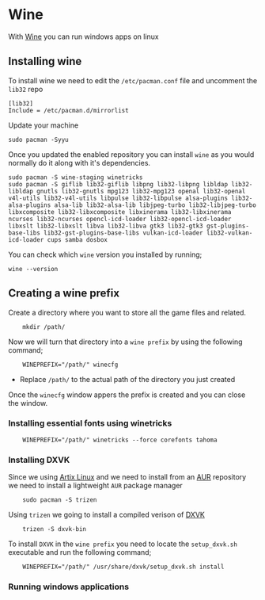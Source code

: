 # Wine
With [Wine](https://www.winehq.org/) you can run windows apps on linux

## Installing wine

To install wine we need to edit the `/etc/pacman.conf` file and uncomment the `lib32` repo

    [lib32]
    Include = /etc/pacman.d/mirrorlist

Update your machine

    sudo pacman -Syyu

Once you updated the enabled repository you can install `wine` as you would normally do it along with it's dependencies.

    sudo pacman -S wine-staging winetricks
    sudo pacman -S giflib lib32-giflib libpng lib32-libpng libldap lib32-libldap gnutls lib32-gnutls mpg123 lib32-mpg123 openal lib32-openal v4l-utils lib32-v4l-utils libpulse lib32-libpulse alsa-plugins lib32-alsa-plugins alsa-lib lib32-alsa-lib libjpeg-turbo lib32-libjpeg-turbo libxcomposite lib32-libxcomposite libxinerama lib32-libxinerama ncurses lib32-ncurses opencl-icd-loader lib32-opencl-icd-loader libxslt lib32-libxslt libva lib32-libva gtk3 lib32-gtk3 gst-plugins-base-libs lib32-gst-plugins-base-libs vulkan-icd-loader lib32-vulkan-icd-loader cups samba dosbox

You can check which `wine` version you installed by running;

    wine --version

## Creating a wine prefix

Create a directory where you want to store all the game files and related.

        mkdir /path/
        
Now we will turn that directory into a `wine prefix` by using the following command;

        WINEPREFIX="/path/" winecfg

- Replace `/path/` to the actual path of the directory you just created

Once the `winecfg` window appers the prefix is created and you can close the window.

### Installing essential fonts using winetricks

        WINEPREFIX="/path/" winetricks --force corefonts tahoma
        
### Installing DXVK

Since we using [Artix Linux](https://artixlinux.org/) and we need to install from an [AUR](https://aur.archlinux.org/) repository we need to install a lightweight `AUR` package manager

        sudo pacman -S trizen

Using `trizen` we going to install a compiled verison of [DXVK](https://github.com/doitsujin/dxvk)
        
        trizen -S dxvk-bin

To install `DXVK` in the `wine prefix` you need to locate the `setup_dxvk.sh` executable and run the following command;

        WINEPREFIX="/path/" /usr/share/dxvk/setup_dxvk.sh install

### Running windows applications

